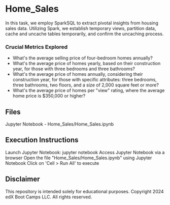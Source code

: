 # Home_Sales
In this task, we employ SparkSQL to extract pivotal insights from housing sales data. Utilizing Spark, we establish temporary views, partition data, cache and uncache tables temporarily, and confirm the uncaching process.

### Crucial Metrics Explored
- What's the average selling price of four-bedroom homes annually?
- What's the average price of homes yearly, based on their construction year, for those with three bedrooms and three bathrooms?
- What's the average price of homes annually, considering their construction year, for those with specific attributes: three bedrooms, three bathrooms, two floors, and a size of 2,000 square feet or more?
- What's the average price of homes per "view" rating, where the average home price is $350,000 or higher?

## Files
Jupyter Notebook - Home_Sales/Home_Sales.ipynb

## Execution Instructions
Launch Jupyter Notebook: jupyter notebook
Access Jupyter Notebook via a browser
Open the file "Home_Sales/Home_Sales.ipynb" using Jupyter Notebook
Click on 'Cell > Run All' to execute

## Disclaimer
This repository is intended solely for educational purposes. Copyright 2024 edX Boot Camps LLC. All rights reserved.
